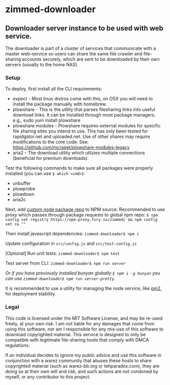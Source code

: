 # zimmed-downloader

## Downloader server instance to be used with web service.

The downloader is part of a cluster of services that communicate with a master web-service so users can share the same
file crawler and file-sharing accounts securely, which are sent to be downloaded by their own servers (usually to the
home NAS).

### Setup

To deploy, first install all the CLI requirements:
- expect - Most linux distros come with this, on OSX you will need to install the package manually with homebrew.
- plowshare - This is the utility that parses filesharing links into useful download links. It can be installed through
            most package managers. e.g., sudo yum install plowshare
- plowshare modules - Plowshare requires external modules for specific file sharing sites you intend to use.
            This has only been tested for rapidgator.net and uploaded.net. Use of other shares may require modifications
            to the core code. See: https://github.com/mcrapet/plowshare-modules-legacy
- aria2 - The download utility which utlizies multiple connections (beneficial for premium downloads).

Test the following commands to make sure all packages were properly installed (you can use `$ which <cmd>`):
- unbuffer
- plowprobe
- plowdown
- aria2c

Next, add [custom node package repo](https://repo.fury.io/zimmed/) to NPM source. Recommended to use proxy which passes
through package requests to global npm repo: `$ npm config set registry https://npm-proxy.fury.io/zimmed/ && npm config set ca ""`

Then install javascript dependencies: `zimmed-downloader$ npm i`

Update configuration in `src/config.js` and `src/test-config.js`

[Optional] Run unit tests: `zimmed-downloader$ npm test`

Test server from CLI: `zimmed-downloader$ npm run server`

_Or if you have previously installed bunyan globally `$ npm i -g bunyan` you can use `zimmed-downloader$ npm run server-pretty`._

It is recommended to use a utility for managing the node service, like [pm2](https://github.com/Unitech/pm2 "pm2"), for deployment stability.

### Legal

This code is licensed under the MIT Software License, and may be re-used freely, at your own risk. I am not liable for
any damages that come from using this software, nor am I responsible for any mis-use of this software to download
copyrighted material. This service is designed to only be compatible with legitimate file-sharing hosts that comply
with DMCA regulations.

If an individual decides to ignore my public advice and use this software in conjunction with a warez community that
abuses these hosts to share copyrighted material (such as warez-bb.org or tehparadox.com), they are doing so at their
own will and risk, and such actions are not condoned by myself, or any contributor to this project.
